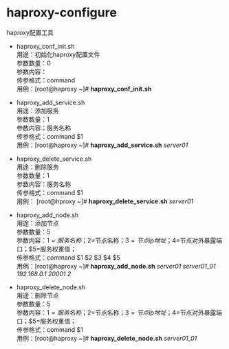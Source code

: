 # haproxy-configure
haproxy配置工具

* haproxy_conf_init.sh<br>
用途：初始化haproxy配置文件<br>
参数数量：0<br>
参数内容：<br>
传参格式：command<br>
用例：[root@haproxy ~]# **haproxy_conf_init.sh**

* haproxy_add_service.sh<br>
用途：添加服务<br>
参数数量：1<br>
参数内容：服务名称<br>
传参格式：command $1<br>
用例：[root@haproxy ~]# **haproxy_add_service.sh** *server01*

* haproxy_delete_service.sh<br>
用途：删除服务<br>
参数数量：1<br>
参数内容：服务名称<br>
传参格式：command $1<br>
用例：
[root@hproxy ~]# **haproxy_delete_service.sh** *server01*

* haproxy_add_node.sh<br>
用途：添加节点<br>
参数数量：5<br>
参数内容：$1=服务名称；$2=节点名称；$3=节点ip地址；$4=节点对外暴露端口；$5=服务权重值；<br>
传参格式：command $1 $2 $3 $4 $5<br>
用例：[root@haproxy ~]# **haproxy_add_node.sh** *server01 server01_01 192.168.0.1 20001 2*

* haproxy_delete_node.sh<br>
用途：删除节点<br>
参数数量：5<br>
参数内容：$1=服务名称；$2=节点名称；$3=节点ip地址；$4=节点对外暴露端口；$5=服务权重值；<br>
传参格式：command $1<br>
用例：[root@haproxy ~]# **haproxy_delete_node.sh** *server01_01*

